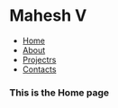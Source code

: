 <body>
  
  <h1>Mahesh V</h1>
  
  <nav class="navbar">
    <ul>
      <li><a href =" ">Home</a></li>
      <li><a href =" ">About</a></li>
      <li><a href =" ">Projectrs</a></li>
      <li><a href =" ">Contacts</a></li>
    </ul>
      </nav>
  <main>
    <h3>This is the Home page</h3>
  </mainn>
</body>
</html>
